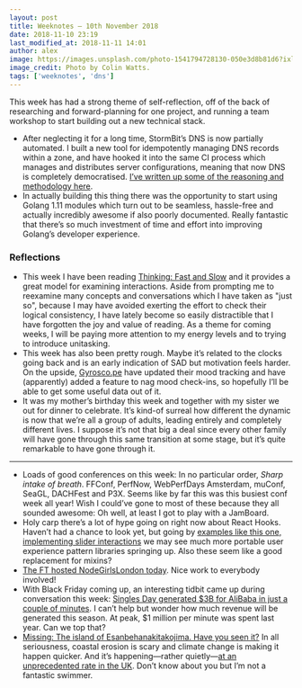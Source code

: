 ```yaml
---
layout: post
title: Weeknotes — 10th November 2018
date: 2018-11-10 23:19
last_modified_at: 2018-11-11 14:01
author: alex
image: https://images.unsplash.com/photo-1541794728130-050e3d8b81d6?ixlib=rb-0.3.5&q=85&fm=jpg&crop=entropy&w=2000&cs=srgb&s=0ee7b2389a3682794326519e742bec65
image_credit: Photo by Colin Watts.
tags: ['weeknotes', 'dns']
---
```


This week has had a strong theme of self-reflection, off of the back of researching and forward-planning for one project, and running a team workshop to start building out a new technical stack.

- After neglecting it for a long time, StormBit’s DNS is now partially automated. I built a new tool for idempotently managing DNS records within a zone, and have hooked it into the same CI process which manages and distributes server configurations, meaning that now DNS is completely democratised. [I’ve written up some of the reasoning and methodology here](https://alexwilson.tech/blog/2018/11/10/democratising-and-automating-dns/).
- In actually building this thing there was the opportunity to start using Golang 1.11 modules which turn out to be seamless, hassle-free and actually incredibly awesome if also poorly documented. Really fantastic that there’s so much investment of time and effort into improving Golang’s developer experience.

### Reflections

- This week I have been reading [Thinking: Fast and Slow](https://www.amazon.co.uk/dp/0141033576) and it provides a great model for examining interactions. Aside from prompting me to reexamine many concepts and conversations which I have taken as "just so", because I may have avoided exerting the effort to check their logical consistency, I have lately become so easily distractible that I have forgotten the joy and value of reading. As a theme for coming weeks, I will be paying more attention to my energy levels and to trying to introduce unitasking.
- This week has also been pretty rough. Maybe it’s related to the clocks going back and is an early indication of SAD but motivation feels harder. On the upside, [Gyrosco.pe](gyrosco.pe) have updated their mood tracking and have (apparently) added a feature to nag mood check-ins, so hopefully I’ll be able to get some useful data out of it.
- It was my mother’s birthday this week and together with my sister we out for dinner to celebrate. It’s kind-of surreal how different the dynamic is now that we’re all a group of adults, leading entirely and completely different lives. I suppose it’s not that big a deal since every other family will have gone through this same transition at some stage, but it’s quite remarkable to have gone through it.

---

- Loads of good conferences on this week: In no particular order, *Sharp intake of breath*. FFConf, PerfNow, WebPerfDays Amsterdam, muConf, SeaGL, DACHFest and P3X. Seems like by far this was this busiest conf week all year! Wish I could’ve gone to most of these because they all sounded awesome: Oh well, at least I got to play with a JamBoard.
- Holy carp there’s a lot of hype going on right now about React Hooks. Haven’t had a chance to look yet, but going by [examples like this one, implementing slider interactions](https://codesandbox.io/embed/387p7vo9z5) we may see much more portable user experience pattern libraries springing up. Also these seem like a good replacement for mixins?
- [The FT hosted NodeGirlsLondon today](https://twitter.com/nodegirlslondon/status/1061306448125267974). Nice work to everybody involved!
- With Black Friday coming up, an interesting tidbit came up during conversation this week: [Singles Day generated $3B for AliBaba in just a couple of minutes](https://twitter.com/juokaz/status/1061367299918217217). I can’t help but wonder how much revenue will be generated this season. At peak, $1 million per minute was spent last year. Can we top that?
- [Missing: The island of Esanbehanakitakojima. Have you seen it?](https://www.washingtonpost.com/world/2018/11/03/japanese-island-quietly-disappeared-no-one-noticed-until-now/) In all seriousness, coastal erosion is scary and climate change is making it happen quicker.  And it’s happening—rather quietly—[at an unprecedented rate in the UK](https://www.bbc.co.uk/news/science-environment-45983260). Don’t know about you but I’m not a fantastic swimmer.

